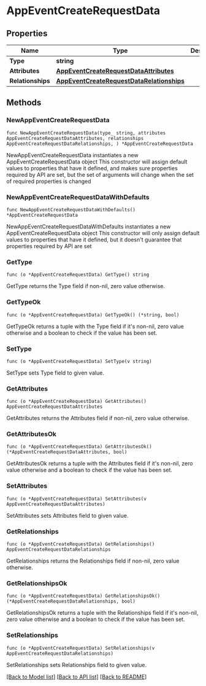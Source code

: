 # AppEventCreateRequestData

## Properties

Name | Type | Description | Notes
------------ | ------------- | ------------- | -------------
**Type** | **string** |  | 
**Attributes** | [**AppEventCreateRequestDataAttributes**](AppEventCreateRequestDataAttributes.md) |  | 
**Relationships** | [**AppEventCreateRequestDataRelationships**](AppEventCreateRequestDataRelationships.md) |  | 

## Methods

### NewAppEventCreateRequestData

`func NewAppEventCreateRequestData(type_ string, attributes AppEventCreateRequestDataAttributes, relationships AppEventCreateRequestDataRelationships, ) *AppEventCreateRequestData`

NewAppEventCreateRequestData instantiates a new AppEventCreateRequestData object
This constructor will assign default values to properties that have it defined,
and makes sure properties required by API are set, but the set of arguments
will change when the set of required properties is changed

### NewAppEventCreateRequestDataWithDefaults

`func NewAppEventCreateRequestDataWithDefaults() *AppEventCreateRequestData`

NewAppEventCreateRequestDataWithDefaults instantiates a new AppEventCreateRequestData object
This constructor will only assign default values to properties that have it defined,
but it doesn't guarantee that properties required by API are set

### GetType

`func (o *AppEventCreateRequestData) GetType() string`

GetType returns the Type field if non-nil, zero value otherwise.

### GetTypeOk

`func (o *AppEventCreateRequestData) GetTypeOk() (*string, bool)`

GetTypeOk returns a tuple with the Type field if it's non-nil, zero value otherwise
and a boolean to check if the value has been set.

### SetType

`func (o *AppEventCreateRequestData) SetType(v string)`

SetType sets Type field to given value.


### GetAttributes

`func (o *AppEventCreateRequestData) GetAttributes() AppEventCreateRequestDataAttributes`

GetAttributes returns the Attributes field if non-nil, zero value otherwise.

### GetAttributesOk

`func (o *AppEventCreateRequestData) GetAttributesOk() (*AppEventCreateRequestDataAttributes, bool)`

GetAttributesOk returns a tuple with the Attributes field if it's non-nil, zero value otherwise
and a boolean to check if the value has been set.

### SetAttributes

`func (o *AppEventCreateRequestData) SetAttributes(v AppEventCreateRequestDataAttributes)`

SetAttributes sets Attributes field to given value.


### GetRelationships

`func (o *AppEventCreateRequestData) GetRelationships() AppEventCreateRequestDataRelationships`

GetRelationships returns the Relationships field if non-nil, zero value otherwise.

### GetRelationshipsOk

`func (o *AppEventCreateRequestData) GetRelationshipsOk() (*AppEventCreateRequestDataRelationships, bool)`

GetRelationshipsOk returns a tuple with the Relationships field if it's non-nil, zero value otherwise
and a boolean to check if the value has been set.

### SetRelationships

`func (o *AppEventCreateRequestData) SetRelationships(v AppEventCreateRequestDataRelationships)`

SetRelationships sets Relationships field to given value.



[[Back to Model list]](../README.md#documentation-for-models) [[Back to API list]](../README.md#documentation-for-api-endpoints) [[Back to README]](../README.md)


